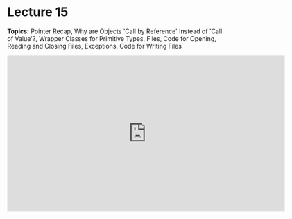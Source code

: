 # Lecture 15

**Topics:** Pointer Recap, Why are Objects 'Call by Reference' Instead of 'Call of Value'?, Wrapper Classes for Primitive Types, Files, Code for Opening, Reading and Closing Files, Exceptions, Code for Writing Files

<iframe width="640" height="360" src="http://www.youtube.com/embed/ttbu9L4RdYs?feature=player_detailpage" frameborder="0" allowfullscreen></iframe>
